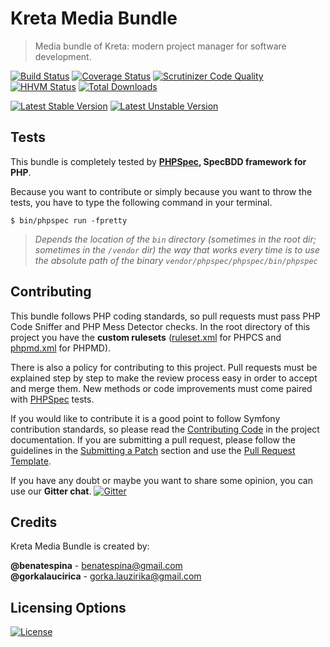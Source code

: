 # Kreta Media Bundle
> Media bundle of Kreta: modern project manager for software development.

[![Build Status](https://travis-ci.org/kreta-io/MediaBundle.svg?branch=master)](https://travis-ci.org/kreta-io/MediaBundle)
[![Coverage Status](https://img.shields.io/coveralls/kreta-io/MediaBundle.svg)](https://coveralls.io/r/kreta-io/MediaBundle)
[![Scrutinizer Code Quality](https://scrutinizer-ci.com/g/kreta-io/MediaBundle/badges/quality-score.png?b=master)](https://scrutinizer-ci.com/g/kreta-io/MediaBundle/?branch=master)
[![HHVM Status](http://hhvm.h4cc.de/badge/kreta/media-bundle.svg)](http://hhvm.h4cc.de/package/kreta/media-bundle)
[![Total Downloads](https://poser.pugx.org/kreta/media-bundle/downloads.svg)](https://packagist.org/packages/kreta/media-bundle)

[![Latest Stable Version](https://poser.pugx.org/kreta/media-bundle/v/stable.svg)](https://packagist.org/packages/kreta/media-bundle)
[![Latest Unstable Version](https://poser.pugx.org/kreta/media-bundle/v/unstable.svg)](https://packagist.org/packages/kreta/media-bundle)

Tests
-----

This bundle is completely tested by **[PHPSpec][1], SpecBDD framework for PHP**.

Because you want to contribute or simply because you want to throw the tests, you have to type the following command
in your terminal.

    $ bin/phpspec run -fpretty

>*Depends the location of the `bin` directory (sometimes in the root dir; sometimes in the `/vendor` dir) the way that
works every time is to use the absolute path of the binary `vendor/phpspec/phpspec/bin/phpspec`*

Contributing
------------

This bundle follows PHP coding standards, so pull requests must pass PHP Code Sniffer and PHP Mess Detector
checks. In the root directory of this project you have the **custom rulesets** ([ruleset.xml]() for PHPCS and
[phpmd.xml]() for PHPMD).

There is also a policy for contributing to this project. Pull requests must
be explained step by step to make the review process easy in order to
accept and merge them. New methods or code improvements must come paired with [PHPSpec][1] tests.

If you would like to contribute it is a good point to follow Symfony contribution standards,
so please read the [Contributing Code][2] in the project
documentation. If you are submitting a pull request, please follow the guidelines
in the [Submitting a Patch][3] section and use the [Pull Request Template][4].

If you have any doubt or maybe you want to share some opinion, you can use our **Gitter chat**.
[![Gitter](https://badges.gitter.im/Join%20Chat.svg)](https://gitter.im/kreta-io/kreta?utm_source=badge&utm_medium=badge&utm_campaign=pr-badge&utm_content=badge)

[1]: http://www.phpspec.net/
[2]: http://symfony.com/doc/current/contributing/code/index.html
[3]: http://symfony.com/doc/current/contributing/code/patches.html#check-list
[4]: http://symfony.com/doc/current/contributing/code/patches.html#make-a-pull-request

Credits
-------
Kreta Media Bundle is created by:
>
**@benatespina** - [benatespina@gmail.com](mailto:benatespina@gmail.com)<br/>
**@gorkalaucirica** - [gorka.lauzirika@gmail.com](mailto:gorka.lauzirika@gmail.com)

Licensing Options
-----------------
[![License](https://poser.pugx.org/kreta/media-bundle/license.svg)](https://github.com/kreta-io/kreta/blob/master/LICENSE)
